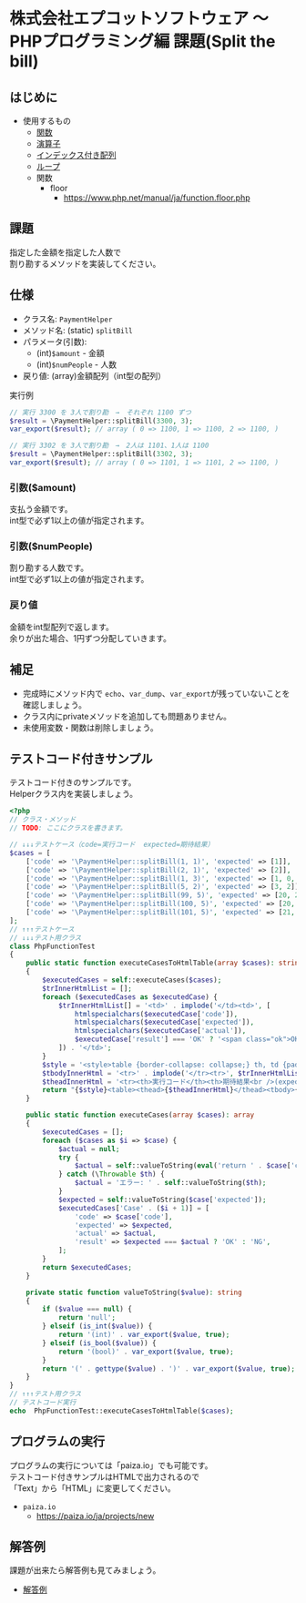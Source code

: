 # 株式会社エプコットソフトウェア ～ PHPプログラミング編 課題(Split the bill)

## はじめに

- 使用するもの
  - [関数](./../../functions/index.md)
  - [演算子](./../../operators/index.md)
  - [インデックス付き配列](./../../arrays/index.md)
  - [ループ](./../../loops/index.md)
  - 関数
    - floor
      - <https://www.php.net/manual/ja/function.floor.php>

## 課題

指定した金額を指定した人数で  
割り勘するメソッドを実装してください。

## 仕様

- クラス名: `PaymentHelper`
- メソッド名: (static) `splitBill`
- パラメータ(引数):
  - (int)`$amount` - 金額
  - (int)`$numPeople` - 人数
- 戻り値: (array)金額配列（int型の配列）

実行例

```php
// 実行 3300 を 3人で割り勘　→　それぞれ 1100 ずつ
$result = \PaymentHelper::splitBill(3300, 3);
var_export($result); // array ( 0 => 1100, 1 => 1100, 2 => 1100, )
```

```php
// 実行 3302 を 3人で割り勘　→　2人は 1101、1人は 1100
$result = \PaymentHelper::splitBill(3302, 3);
var_export($result); // array ( 0 => 1101, 1 => 1101, 2 => 1100, )
```

### 引数($amount)

支払う金額です。  
int型で必ず1以上の値が指定されます。

### 引数($numPeople)

割り勘する人数です。  
int型で必ず1以上の値が指定されます。

### 戻り値

金額をint型配列で返します。  
余りが出た場合、1円ずつ分配していきます。

## 補足

- 完成時にメソッド内で `echo`、`var_dump`、`var_export`が残っていないことを確認しましょう。
- クラス内にprivateメソッドを追加しても問題ありません。
- 未使用変数・関数は削除しましょう。

## テストコード付きサンプル

テストコード付きのサンプルです。  
Helperクラス内を実装しましょう。

```php
<?php
// クラス・メソッド
// TODO: ここにクラスを書きます。

// ↓↓↓テストケース（code=実行コード  expected=期待結果）
$cases = [
    ['code' => '\PaymentHelper::splitBill(1, 1)', 'expected' => [1]],
    ['code' => '\PaymentHelper::splitBill(2, 1)', 'expected' => [2]],
    ['code' => '\PaymentHelper::splitBill(1, 3)', 'expected' => [1, 0, 0]],
    ['code' => '\PaymentHelper::splitBill(5, 2)', 'expected' => [3, 2]],
    ['code' => '\PaymentHelper::splitBill(99, 5)', 'expected' => [20, 20, 20, 20, 19]],
    ['code' => '\PaymentHelper::splitBill(100, 5)', 'expected' => [20, 20, 20, 20, 20]],
    ['code' => '\PaymentHelper::splitBill(101, 5)', 'expected' => [21, 20, 20, 20, 20]],
];
// ↑↑↑テストケース
// ↓↓↓テスト用クラス
class PhpFunctionTest
{
    public static function executeCasesToHtmlTable(array $cases): string
    {
        $executedCases = self::executeCases($cases);
        $trInnerHtmlList = [];
        foreach ($executedCases as $executedCase) {
            $trInnerHtmlList[] = '<td>' . implode('</td><td>', [
                htmlspecialchars($executedCase['code']),
                htmlspecialchars($executedCase['expected']),
                htmlspecialchars($executedCase['actual']),
                $executedCase['result'] === 'OK' ? '<span class="ok">OK</span>' : '<span class="ng">NG</span>',
            ]) . '</td>';
        }
        $style = '<style>table {border-collapse: collapse;} th, td {padding: 8px; border: 1px solid #000;} td span {border-radius: 8px; padding: 4px; color: #fff} .ok {background-color: #198754;} .ng {background-color: #dc3545;}</style>';
        $tbodyInnerHtml = '<tr>' . implode('</tr><tr>', $trInnerHtmlList) . '</tr>';
        $theadInnerHtml = '<tr><th>実行コード</th><th>期待結果<br />(expected)</th><th>実行結果<br />(actual)</th><th>テスト結果</th></tr>';
        return "{$style}<table><thead>{$theadInnerHtml}</thead><tbody>{$tbodyInnerHtml}</tbody></table>";
    }

    public static function executeCases(array $cases): array
    {
        $executedCases = [];
        foreach ($cases as $i => $case) {
            $actual = null;
            try {
                $actual = self::valueToString(eval('return ' . $case['code'] . ';'));
            } catch (\Throwable $th) {
                $actual = 'エラー: ' . self::valueToString($th);
            }
            $expected = self::valueToString($case['expected']);
            $executedCases['Case' . ($i + 1)] = [
                'code' => $case['code'],
                'expected' => $expected,
                'actual' => $actual,
                'result' => $expected === $actual ? 'OK' : 'NG',
            ];
        }
        return $executedCases;
    }

    private static function valueToString($value): string
    {
        if ($value === null) {
            return 'null';
        } elseif (is_int($value)) {
            return '(int)' . var_export($value, true);
        } elseif (is_bool($value)) {
            return '(bool)' . var_export($value, true);
        }
        return '(' . gettype($value) . ')' . var_export($value, true);
    }
}
// ↑↑↑テスト用クラス
// テストコード実行
echo  PhpFunctionTest::executeCasesToHtmlTable($cases);
```

## プログラムの実行

プログラムの実行については「paiza.io」でも可能です。  
テストコード付きサンプルはHTMLで出力されるので  
「Text」から「HTML」に変更してください。

- `paiza.io`
  - <https://paiza.io/ja/projects/new>

## 解答例

課題が出来たら解答例も見てみましょう。

- [解答例](./example-answer/index.md)
